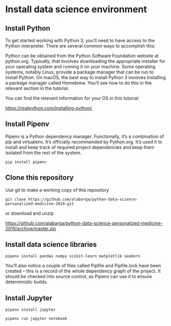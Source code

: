 # Install data science environment

## Install Python

To get started working with Python 3, you’ll need to have access to the Python interpreter. There are several common ways to accomplish this:

Python can be obtained from the Python Software Foundation website at python.org. Typically, that involves downloading the appropriate installer for your operating system and running it on your machine.
Some operating systems, notably Linux, provide a package manager that can be run to install Python.
On macOS, the best way to install Python 3 involves installing a package manager called Homebrew. You’ll see how to do this in the relevant section in the tutorial.
    
You can find the relevant information for your OS in this tutorial:

https://realpython.com/installing-python/

## Install Pipenv

Pipenv is a Python dependency manager. Functionally, it’s a combination of pip and virtualenv. It’s officially recommended by Python.org. It’s used it to install and keep track of required project dependencies and keep them isolated from the rest of the system.

    pip install pipenv


## Clone this repository

Use git to make a working copy of this repository


    git clone https://github.com/alabarga/python-data-science-personalized-medicine-2019.git

or download and unzip

https://github.com/alabarga/python-data-science-personalized-medicine-2019/archive/master.zip

## Install data science libraries

    pipenv install pandas numpy scikit-learn matplotlib seaborn
    

You’ll also notice a couple of files called Pipfile and Pipfile.lock have been created – this is a record of the whole dependency graph of the project. It should be checked into source control, as Pipenv can use it to ensure deterministic builds.

## Install Jupyter

    pipenv install jupyter
    
    pipenv run jupyter notebook






